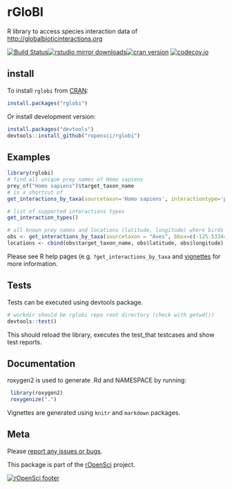
# rGloBI 
R library to access species interaction data of http://globalbioticinteractions.org

[![Build Status](https://travis-ci.org/ropensci/rglobi.svg?branch=master)](https://travis-ci.org/ropensci/rglobi)[![rstudio mirror downloads](http://cranlogs.r-pkg.org/badges/rglobi?color=E664A4)](https://github.com/metacran/cranlogs.app)[![cran version](http://www.r-pkg.org/badges/version/rglobi)](http://cran.r-project.org/package=rglobi)
[![codecov.io](https://codecov.io/github/ropensci/rglobi/coverage.svg?branch=master)](https://codecov.io/github/ropensci/rglobi?branch=master)

## install 
To install ```rglobi``` from [CRAN](http://cran.r-project.org/package=rglobi):
```R
install.packages("rglobi")
```

Or install development version:
```R
install.packages("devtools")
devtools::install_github("ropensci/rglobi")
```

## Examples

```R
library(rglobi)
# find all unique prey names of Homo sapiens
prey_of("Homo sapiens")$target_taxon_name
# is a shortcut of
get_interactions_by_taxa(sourcetaxon='Homo sapiens', interactiontype='preysOn')$target_taxon_name

# list of supported interactions types
get_interaction_types()

# all known prey names and locations (latitude, longitude) where birds (Aves) preyed on rodents (Rodentia) in California
obs <- get_interactions_by_taxa(sourcetaxon = "Aves", bbox=c(-125.53344800000002,32.750323,-114.74487299999998,41.574361), targettaxon = "Rodentia", returnobservations=T)
locations <- cbind(obs$target_taxon_name, obs$latitude, obs$longitude)
```
Please see R help pages (e.g. ```?get_interactions_by_taxa``` and [vignettes](http://cran.r-project.org/package=rglobi) for more information.

## Tests
Tests can be executed using devtools package.
```R
# workdir should be rglobi repo root directory (check with getwd())
devtools::test()
```
This should reload the library, executes the test_that testcases and show test reports.

## Documentation
roxygen2 is used to generate .Rd and NAMESPACE by running:
```R
 library(roxygen2)
 roxygenize(".")
```

Vignettes are generated using ```knitr``` and ```markdown``` packages.

## Meta

Please [report any issues or bugs](https://github.com/ropensci/rglobi/issues).

This package is part of the [rOpenSci](http://ropensci.org/packages) project.

[![rOpenSci footer](http://ropensci.org/public_images/github_footer.png)](http://ropensci.org)
